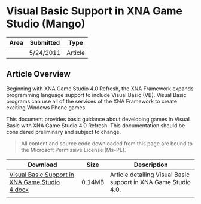 # Visual Basic Support in XNA Game Studio (Mango)

|Area|Submitted|Type|
|-|-|-|
||5/24/2011|Article

## Article Overview

Beginning with XNA Game Studio 4.0 Refresh, the XNA Framework expands programming language support to include Visual Basic (VB). Visual Basic programs can use all of the services of the XNA Framework to create exciting Windows Phone games.

This document provides basic guidance about developing games in Visual Basic with XNA Game Studio 4.0 Refresh. This documentation should be considered preliminary and subject to change.

> All content and source code downloaded from this page are bound to the Microsoft Permissive License (Ms-PL).

Download | Size | Description
---|---|---|
[Visual Basic Support in XNA Game Studio 4.docx](https://github.com/simondarksidej/XNAGameStudio/tree/master/Documents/Visual_Basic_Support_in_XNA_Game_Studio_4.docx?raw=true) | 0.14MB | Article detailing Visual Basic support in XNA Game Studio 4.0.
||||
